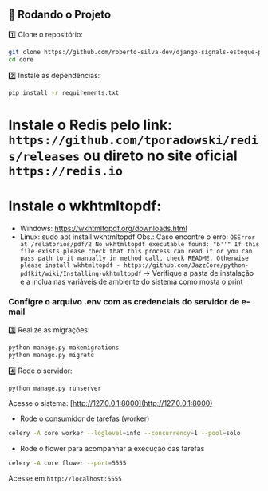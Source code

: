 ## 🚀 Rodando o Projeto

1️⃣ Clone o repositório:  
```bash
git clone https://github.com/roberto-silva-dev/django-signals-estoque-produtos-email-async-pdf.git
cd core
```

2️⃣ Instale as dependências:  
```bash
pip install -r requirements.txt
```
# Instale o Redis pelo link: `https://github.com/tporadowski/redis/releases` ou direto no site oficial `https://redis.io`

# Instale o wkhtmltopdf:
 - Windows: https://wkhtmltopdf.org/downloads.html
 - Linux: sudo apt install wkhtmltopdf
 Obs.: Caso encontre o erro: `OSError at /relatorios/pdf/2
    No wkhtmltopdf executable found: "b''"
    If this file exists please check that this process can read it or you can pass path to it manually in method call, check README. Otherwise please install wkhtmltopdf - https://github.com/JazzCore/python-pdfkit/wiki/Installing-wkhtmltopdf`
 -> Verifique a pasta de instalação e a inclua nas variáveis de ambiente do sistema como mosta o [print](./variaveis-ambiente.png)

### Configre o arquivo .env com as credenciais do servidor de e-mail

3️⃣ Realize as migrações:  
```bash
python manage.py makemigrations
python manage.py migrate
```

4️⃣ Rode o servidor:  
```bash
python manage.py runserver
```

Acesse o sistema: [http://127.0.0.1:8000](http://127.0.0.1:8000)


- Rode o consumidor de tarefas (worker)
```bash
celery -A core worker --loglevel=info --concurrency=1 --pool=solo
```

- Rode o flower para acompanhar a execução das tarefas
```bash
celery -A core flower --port=5555
```
Acesse em `http://localhost:5555`

